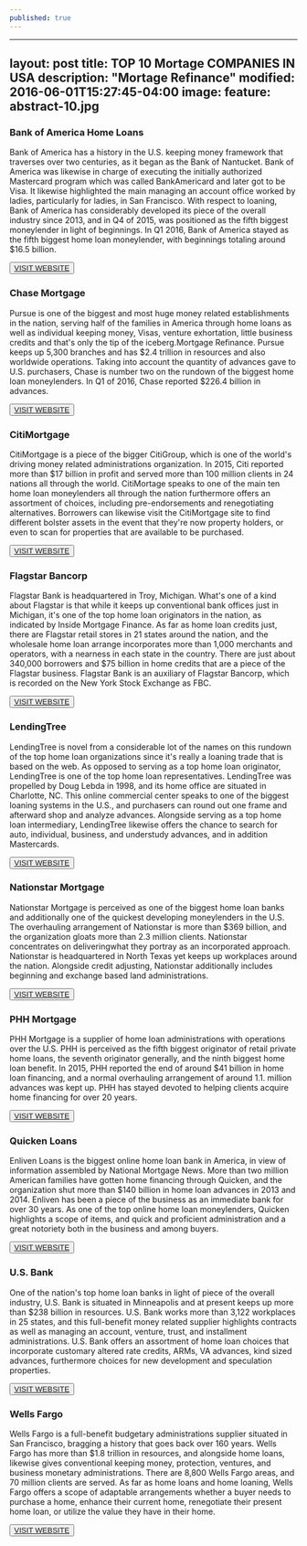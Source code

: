 ```yaml
---
published: true
---
```

---
layout: post
title: TOP 10 Mortage COMPANIES IN USA
description: "Mortage Refinance"
modified: 2016-06-01T15:27:45-04:00
image:
  feature: abstract-10.jpg
---

### Bank of America Home Loans

Bank of America has a history in the U.S. keeping money framework that traverses over two centuries, as it began as the Bank of Nantucket. Bank of America was likewise in charge of executing the initially authorized Mastercard program which was called BankAmericard and later got to be Visa. It likewise highlighted the main managing an account office worked by ladies, particularly for ladies, in San Francisco. With respect to loaning, Bank of America has considerably developed its piece of the overall industry since 2013, and in Q4 of 2015, was positioned as the fifth biggest moneylender in light of beginnings. In Q1 2016, Bank of America stayed as the fifth biggest home loan moneylender, with beginnings totaling around $16.5 billion.

<button><a href="https://homeloans5.bankofamerica.com/HLGen/default.aspx?subCampCode=90468&dmcode=18099484366&cm_mmc=CRE-SD1-_-MSN-PS-_-ME4LT0000_bank%20of%20america%20home%20loans-_-PS_MSN_Brand_DesktopURLs_7_8_2_484366">VISIT WEBSITE</a></button>

### Chase Mortgage

Pursue is one of the biggest and most huge money related establishments in the nation, serving half of the families in America through home loans as well as individual keeping money, Visas, venture exhortation, little business credits and that's only the tip of the iceberg.Mortgage Refinance. Pursue keeps up 5,300 branches and has $2.4 trillion in resources and also worldwide operations. Taking into account the quantity of advances gave to U.S. purchasers, Chase is number two on the rundown of the biggest home loan moneylenders. In Q1 of 2016, Chase reported $226.4 billion in advances.

<button><a href="https://www.chase.com/personal/home-lending/mortgage">VISIT WEBSITE</a></button>

### CitiMortgage

CitiMortgage is a piece of the bigger CitiGroup, which is one of the world's driving money related administrations organization. In 2015, Citi reported more than $17 billion in profit and served more than 100 million clients in 24 nations all through the world. CitiMortage speaks to one of the main ten home loan moneylenders all through the nation furthermore offers an assortment of choices, including pre-endorsements and renegotiating alternatives. Borrowers can likewise visit the CitiMortgage site to find different bolster assets in the event that they're now property holders, or even to scan for properties that are available to be purchased.

<button><a href="https://www.citimortgage.com/Mortgage/Home.do">VISIT WEBSITE</a></button> 

### Flagstar Bancorp

Flagstar Bank is headquartered in Troy, Michigan. What's one of a kind about Flagstar is that while it keeps up conventional bank offices just in Michigan, it's one of the top home loan originators in the nation, as indicated by Inside Mortgage Finance. As far as home loan credits just, there are Flagstar retail stores in 21 states around the nation, and the wholesale home loan arrange incorporates more than 1,000 merchants and operators, with a nearness in each state in the country. There are just about 340,000 borrowers and $75 billion in home credits that are a piece of the Flagstar business. Flagstar Bank is an auxiliary of Flagstar Bancorp, which is recorded on the New York Stock Exchange as FBC.

<button><a href="https://www.flagstar.com/">VISIT WEBSITE</a></button>

### LendingTree

LendingTree is novel from a considerable lot of the names on this rundown of the top home loan organizations since it's really a loaning trade that is based on the web. As opposed to serving as a top home loan originator, LendingTree is one of the top home loan representatives. LendingTree was propelled by Doug Lebda in 1998, and its home office are situated in Charlotte, NC. This online commercial center speaks to one of the biggest loaning systems in the U.S., and purchasers can round out one frame and afterward shop and analyze advances. Alongside serving as a top home loan intermediary, LendingTree likewise offers the chance to search for auto, individual, business, and understudy advances, and in addition Mastercards.

<button><a href="https://www.lendingtree.com/">VISIT WEBSITE</a></button>

### Nationstar Mortgage

Nationstar Mortgage is perceived as one of the biggest home loan banks and additionally one of the quickest developing moneylenders in the U.S. The overhauling arrangement of Nationstar is more than $369 billion, and the organization gloats more than 2.3 million clients. Nationstar concentrates on deliveringwhat they portray as an incorporated approach. Nationstar is headquartered in North Texas yet keeps up workplaces around the nation. Alongside credit adjusting, Nationstar additionally includes beginning and exchange based land administrations.

<button><a href="https://www.nationstarmtg.com/">VISIT WEBSITE</a></button>

### PHH Mortgage

PHH Mortgage is a supplier of home loan administrations with operations over the U.S. PHH is perceived as the fifth biggest originator of retail private home loans, the seventh originator generally, and the ninth biggest home loan benefit. In 2015, PHH reported the end of around $41 billion in home loan financing, and a normal overhauling arrangement of around 1.1. million advances was kept up. PHH has stayed devoted to helping clients acquire home financing for over 20 years.

<button><a href="https://www.phhmortgage.com/13571">VISIT WEBSITE</a></button>

### Quicken Loans

Enliven Loans is the biggest online home loan bank in America, in view of information assembled by National Mortgage News. More than two million American families have gotten home financing through Quicken, and the organization shut more than $140 billion in home loan advances in 2013 and 2014. Enliven has been a piece of the business as an immediate bank for over 30 years. As one of the top online home loan moneylenders, Quicken highlights a scope of items, and quick and proficient administration and a great notoriety both in the business and among buyers.

<button><a href="http://www.quickenloans.com/">VISIT WEBSITE</a></button> 

### U.S. Bank

One of the nation's top home loan banks in light of piece of the overall industry, U.S. Bank is situated in Minneapolis and at present keeps up more than $238 billion in resources. U.S. Bank works more than 3,122 workplaces in 25 states, and this full-benefit money related supplier highlights contracts as well as managing an account, venture, trust, and installment administrations. U.S. Bank offers an assortment of home loan choices that incorporate customary altered rate credits, ARMs, VA advances, kind sized advances, furthermore choices for new development and speculation properties.

<button><a href="https://www.usbank.com/index.html">VISIT WEBSITE</a></button> 

### Wells Fargo

Wells Fargo is a full-benefit budgetary administrations supplier situated in San Francisco, bragging a history that goes back over 160 years. Wells Fargo has more than $1.8 trillion in resources, and alongside home loans, likewise gives conventional keeping money, protection, ventures, and business monetary administrations. There are 8,800 Wells Fargo areas, and 70 million clients are served. As far as home loans and home loaning, Wells Fargo offers a scope of adaptable arrangements whether a buyer needs to purchase a home, enhance their current home, renegotiate their present home loan, or utilize the value they have in their home.

<button><a href="https://www.wellsfargo.com/">VISIT WEBSITE</a></button>
